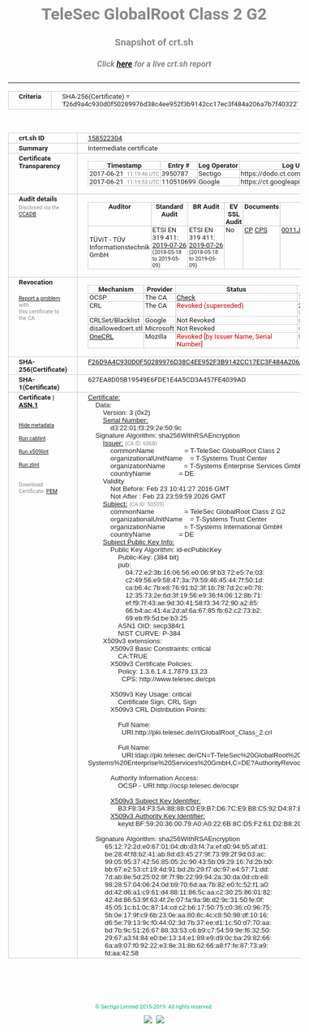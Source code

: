 # TeleSec GlobalRoot Class 2 G2
### Snapshot of crt.sh
##### Click [here](https://crt.sh/?q=F26D9A4C930D0F50289976D38C4EE952F3B9142CC17EC3F484A206A7B7F40322) for a live crt.sh report

---
<!DOCTYPE HTML PUBLIC "-//W3C//DTD HTML 4.0 Transitional//EN">
<HTML>
<HEAD>
  <META http-equiv="Content-Type" content="text/html; charset=UTF-8">
  <TITLE>crt.sh | f26d9a4c930d0f50289976d38c4ee952f3b9142cc17ec3f484a206a7b7f40322</TITLE>
  <META name="description" content="Free CT Log Certificate Search Tool from Sectigo (formerly Comodo CA)">
  <META name="keywords" content="crt.sh, CT, Certificate Transparency, Certificate Search, SSL Certificate, Sectigo, Comodo CA">
  <LINK href="//fonts.googleapis.com/css?family=Roboto+Mono|Roboto:400,400i,700,700i" rel="stylesheet">
  <STYLE type="text/css">
    a {
      white-space: nowrap;
    }
    body {
      color: #888888;
      font: 12pt Roboto, sans-serif;
      padding-top: 10px;
      text-align: center
    }
    form {
      margin: 0px
    }
    span {
      border-radius: 10px
    }
    span.heading {
      color: #888888;
      font: 12pt Roboto, sans-serif
    }
    span.title {
      background-color: #00B373;
      color: #FFFFFF;
      font: bold 18pt Roboto, sans-serif;
      padding: 0px 5px
    }
    span.text {
      color: #888888;
      font: 10pt Roboto, sans-serif
    }
    span.whiteongrey {
      background-color: #D9D9D6;
      color: #FFFFFF;
      font: bold 18pt Roboto, sans-serif;
      padding: 0px 5px
    }
    table {
      border-collapse: collapse;
      color: #222222;
      font: 10pt Roboto, sans-serif;
      margin-left: auto;
      margin-right: auto
    }
    table.options {
      border: none;
      margin-left: 10px
    }
    td, th {
      border: 1px solid #CCCCCC;
      padding: 0px 2px;
      text-align: left;
      vertical-align: top
    }
    td.outer, th.outer {
      border: 1px solid #CCCCCC;
      padding: 2px 20px;
      text-align: left
    }
    th.heading {
      color: #888888;
      font: bold italic 12pt Roboto, sans-serif;
      padding: 20px 0px 0px;
      text-align: center
    }
    th.options, td.options {
      border: none;
      vertical-align: middle
    }
    td.text {
      font: 10pt "Roboto Mono", sans-serif;
      padding: 2px 20px
    }
    td.heading {
      border: none;
      color: #888888;
      font: 12pt Roboto, sans-serif;
      padding-top: 20px;
      text-align: center
    }
    table.lint td, th {
      text-align: center
    }
    .button {
      background-color: #00B373;
      border-radius: 10px;
      color: #FFFFFF;
      font: bold 13pt Roboto, sans-serif
    }
    .copyright {
      font: 8pt Roboto, sans-serif;
      color: #00B373
    }
    .input {
      border: 1px solid #888888;
      font-weight: bold;
      text-align: center
    }
    .small {
      font: 8pt Roboto, sans-serif;
      color: #888888
    }
    .error {
      background-color: #FFDFDF;
      color: #CC0000;
      font-weight: bold
    }
    .fatal {
      background-color: #0000AA;
      color: #FFFFFF;
      font-weight: bold
    }
    .notice {
      background-color: #FFFFDF;
      color: #606000
    }
    .warning {
      background-color: #FFEFDF;
      color: #DF6000
    }
  </STYLE>
</HEAD>
<BODY>

<TABLE>
  <TR>
    <TH class="outer">Criteria</TH>
    <TD class="outer">SHA-256(Certificate) = 'f26d9a4c930d0f50289976d38c4ee952f3b9142cc17ec3f484a206a7b7f40322'</TD>
  </TR>
</TABLE>
<BR>
<TABLE>
  <TR>
    <TH class="outer">crt.sh ID</TH>
    <TD class="outer"><A href="?id=158522304">158522304</A></TD>
  </TR>
  <TR>
    <TH class="outer">Summary</TH>
    <TD class="outer">Intermediate certificate</TD>
  </TR>
  <TR>
    <TH class="outer">Certificate<BR>Transparency</TH>
    <TD class="outer">
<TABLE class="options" style="margin-left:0px">
  <TR>
    <TH>Timestamp</TH>
    <TH>Entry #</TH>
    <TH>Log Operator</TH>
    <TH>Log URL</TH>
  </TR>
  <TR>
    <TD>2017-06-21&nbsp; <FONT class="small">11:19:46 UTC</FONT></TD>
    <TD>3950787</TD>
    <TD>Sectigo</TD>
    <TD>https://dodo.ct.comodo.com</TD>
  </TR>
  <TR>
    <TD>2017-06-21&nbsp; <FONT class="small">11:19:53 UTC</FONT></TD>
    <TD>110510699</TD>
    <TD>Google</TD>
    <TD>https://ct.googleapis.com/rocketeer</TD>
  </TR>
</TABLE>
    </TD>
  </TR>
  <TR>
    <TH class="outer">Audit details<BR>
      <DIV class="small" style="padding-top:3px">Disclosed via the
        <A href="//ccadb-public.secure.force.com/mozilla/PublicAllIntermediateCerts" target="_blank">CCADB</A></DIV>
    </TH>
    <TD class="outer">
<TABLE class="options" style="margin-left:0px">
  <TR>
    <TH>Auditor</TH>
    <TH>Standard Audit</TH>
    <TH>BR Audit</TH>
    <TH>EV SSL Audit</TH>
    <TH>Documents</TH>
    <TH>CCADB</TH>
    <TH>Root Owner / Certificate</TH>
  </TR>
  <TR>
    <TD style="vertical-align:middle">TÜViT - TÜV Informationstechnik GmbH</TD>
    <TD>ETSI EN 319 411:
      <A href="https://www.tuvit.de/fileadmin/Content/TUV_IT/zertifikate/en/AA2019072602_T-TeleSec-GlobalRoot-Class-2_V1.0_s.pdf" target="_blank">2019-07-26</A>
      <BR><FONT style="font-size:8pt">(2018-05-18 to 2019-05-09)</FONT></TD>
    <TD>ETSI EN 319 411:
      <A href="https://www.tuvit.de/fileadmin/Content/TUV_IT/zertifikate/en/AA2019072602_T-TeleSec-GlobalRoot-Class-2_V1.0_s.pdf" target="_blank">2019-07-26</A>
      <BR><FONT style="font-size:8pt">(2018-05-18 to 2019-05-09)</FONT></TD>
    <TD>No    <TD>
      <A href="http://pki.telesec.de/cps/cps.html" target="blank">CP</A>
      <A href="http://pki.telesec.de/cps/cps.html" target="blank">CPS</A>
    </TD>
    <TD><A href="//ccadb.force.com/0011J000018KoLZQA0" target="_blank">0011J000018KoLZQA0</A></TD>
    <TD><A href="/?id=8733622">T-Systems International GmbH (Deutsche Telekom)</A></TD>
  </TR>
</TABLE>
    </TD>
  </TR>
  <TR>
    <TH class="outer">Revocation<BR><BR>
      <DIV class="small" style="padding-top:3px"><A href="?id=158522304&opt=problemreporting">Report a problem</A> with<BR>this certificate to the CA</DIV></TH>
    <TD class="outer">
      <TABLE class="options" style="margin-left:0px">
        <TR>
          <TH>Mechanism</TH>
          <TH>Provider</TH>
          <TH>Status</TH>
          <TH>Revocation Date</TH>
          <TH>Last Observed in CRL</TH>
          <TH>Last Checked <SPAN style="color:#CC0000;vertical-align:middle;font-size:70%;font-weight:normal">(Error)</SPAN></TH>
        </TR>
        <TR>
          <TD>OCSP</TD>
          <TD>The CA</TD>
          <TD><A href="?id=158522304&opt=ocsp">Check</A></TD>
          <TD><SPAN style="color:#888888">?</SPAN></TD>
          <TD><SPAN style="color:#888888">n/a</SPAN></TD>
          <TD><SPAN style="color:#888888">?</SPAN></TD>
        </TR>
        <TR>
          <TD>CRL</TD>
          <TD>The CA</TD>
          <TD><SPAN style="color:#CC0000">Revoked (superseded)</SPAN></TD><TD>2019-02-12&nbsp; <FONT class="small">12:51:13 UTC</FONT></TD><TD>2019-10-30&nbsp; <FONT class="small">17:38:52 UTC</FONT></TD><TD>2019-12-04&nbsp; <FONT class="small">20:05:09 UTC</FONT></TD>
        </TR>
        <TR>
          <TD>CRLSet/Blacklist</TD>
          <TD>Google</TD>
          <TD>Not Revoked</TD>
          <TD><SPAN style="color:#888888">n/a</SPAN></TD>
          <TD><SPAN style="color:#888888">n/a</SPAN></TD>
          <TD><SPAN style="color:#888888">n/a</SPAN></TD>
        </TR>
        <TR>
          <TD>disallowedcert.stl</TD>
          <TD>Microsoft</TD>
          <TD>Not Revoked</TD>
          <TD><SPAN style="color:#888888">n/a</SPAN></TD>
          <TD><SPAN style="color:#888888">n/a</SPAN></TD>
          <TD><SPAN style="color:#888888">n/a</SPAN></TD>
        </TR>
        <TR>
          <TD><A href="/mozilla-onecrl" target="_blank">OneCRL</A></TD>
          <TD>Mozilla</TD>
          <TD><SPAN style="color:#CC0000">Revoked [by Issuer Name, Serial Number]</SPAN></TD><TD><SPAN style="color:#888888">Unknown</SPAN></TD>
          <TD><SPAN style="color:#888888">n/a</SPAN></TD>
          <TD><SPAN style="color:#888888">n/a</SPAN></TD>
        </TR>
      </TABLE>
    </TD>
  </TR>
  <TR>
    <TH class="outer">SHA-256(Certificate)</TH>
    <TD class="outer"><A href="//censys.io/certificates/f26d9a4c930d0f50289976d38c4ee952f3b9142cc17ec3f484a206a7b7f40322">F26D9A4C930D0F50289976D38C4EE952F3B9142CC17EC3F484A206A7B7F40322</A></TD>
  </TR>
  <TR>
    <TH class="outer">SHA-1(Certificate)</TH>
    <TD class="outer">627EA8D05B19549E6FDE1E4A5CD3A457FE4039AD</TD>
  </TR>
  <TR>
    <TH class="outer">Certificate | <A href="?asn1=158522304">ASN.1</A>
      <SPAN class="small"><BR>
      <BR><BR><A href="?id=158522304&opt=nometadata">Hide metadata</A>
      <BR><BR><A href="?id=158522304&opt=cablint">Run cablint</A>
      <BR><BR><A href="?id=158522304&opt=x509lint">Run x509lint</A>
      <BR><BR><A href="?id=158522304&opt=zlint">Run zlint</A>
      <BR><BR><BR>Download Certificate: <A href="?d=158522304">PEM</A>
      </SPAN>
    </TH>
    <TD class="text"><A href="?d=158522304">Certificate:</A><BR>&nbsp;&nbsp;&nbsp;&nbsp;Data:<BR>&nbsp;&nbsp;&nbsp;&nbsp;&nbsp;&nbsp;&nbsp;&nbsp;Version:&nbsp;3&nbsp;(0x2)<BR>&nbsp;&nbsp;&nbsp;&nbsp;&nbsp;&nbsp;&nbsp;&nbsp;<A href="?serial=00d32201f3292e509c">Serial&nbsp;Number:</A><BR>&nbsp;&nbsp;&nbsp;&nbsp;&nbsp;&nbsp;&nbsp;&nbsp;&nbsp;&nbsp;&nbsp;&nbsp;d3:22:01:f3:29:2e:50:9c<BR>&nbsp;&nbsp;&nbsp;&nbsp;Signature&nbsp;Algorithm:&nbsp;sha256WithRSAEncryption<BR>&nbsp;&nbsp;&nbsp;&nbsp;&nbsp;&nbsp;&nbsp;&nbsp;<A href="?caid=6068">Issuer:</A> <SPAN class="small">(CA ID: 6068)</SPAN><BR>&nbsp;&nbsp;&nbsp;&nbsp;&nbsp;&nbsp;&nbsp;&nbsp;&nbsp;&nbsp;&nbsp;&nbsp;commonName&nbsp;&nbsp;&nbsp;&nbsp;&nbsp;&nbsp;&nbsp;&nbsp;&nbsp;&nbsp;&nbsp;&nbsp;&nbsp;&nbsp;&nbsp;&nbsp;=&nbsp;T-TeleSec&nbsp;GlobalRoot&nbsp;Class&nbsp;2<BR>&nbsp;&nbsp;&nbsp;&nbsp;&nbsp;&nbsp;&nbsp;&nbsp;&nbsp;&nbsp;&nbsp;&nbsp;organizationalUnitName&nbsp;&nbsp;&nbsp;&nbsp;=&nbsp;T-Systems&nbsp;Trust&nbsp;Center<BR>&nbsp;&nbsp;&nbsp;&nbsp;&nbsp;&nbsp;&nbsp;&nbsp;&nbsp;&nbsp;&nbsp;&nbsp;organizationName&nbsp;&nbsp;&nbsp;&nbsp;&nbsp;&nbsp;&nbsp;&nbsp;&nbsp;&nbsp;=&nbsp;T-Systems&nbsp;Enterprise&nbsp;Services&nbsp;GmbH<BR>&nbsp;&nbsp;&nbsp;&nbsp;&nbsp;&nbsp;&nbsp;&nbsp;&nbsp;&nbsp;&nbsp;&nbsp;countryName&nbsp;&nbsp;&nbsp;&nbsp;&nbsp;&nbsp;&nbsp;&nbsp;&nbsp;&nbsp;&nbsp;&nbsp;&nbsp;&nbsp;&nbsp;=&nbsp;DE<BR>&nbsp;&nbsp;&nbsp;&nbsp;&nbsp;&nbsp;&nbsp;&nbsp;Validity<BR>&nbsp;&nbsp;&nbsp;&nbsp;&nbsp;&nbsp;&nbsp;&nbsp;&nbsp;&nbsp;&nbsp;&nbsp;Not&nbsp;Before:&nbsp;Feb&nbsp;23&nbsp;10:41:27&nbsp;2016&nbsp;GMT<BR>&nbsp;&nbsp;&nbsp;&nbsp;&nbsp;&nbsp;&nbsp;&nbsp;&nbsp;&nbsp;&nbsp;&nbsp;Not&nbsp;After&nbsp;:&nbsp;Feb&nbsp;23&nbsp;23:59:59&nbsp;2026&nbsp;GMT<BR>&nbsp;&nbsp;&nbsp;&nbsp;&nbsp;&nbsp;&nbsp;&nbsp;<A href="?caid=50559">Subject:</A> <SPAN class="small">(CA ID: 50559)</SPAN><BR>&nbsp;&nbsp;&nbsp;&nbsp;&nbsp;&nbsp;&nbsp;&nbsp;&nbsp;&nbsp;&nbsp;&nbsp;commonName&nbsp;&nbsp;&nbsp;&nbsp;&nbsp;&nbsp;&nbsp;&nbsp;&nbsp;&nbsp;&nbsp;&nbsp;&nbsp;&nbsp;&nbsp;&nbsp;=&nbsp;TeleSec&nbsp;GlobalRoot&nbsp;Class&nbsp;2&nbsp;G2<BR>&nbsp;&nbsp;&nbsp;&nbsp;&nbsp;&nbsp;&nbsp;&nbsp;&nbsp;&nbsp;&nbsp;&nbsp;organizationalUnitName&nbsp;&nbsp;&nbsp;&nbsp;=&nbsp;T-Systems&nbsp;Trust&nbsp;Center<BR>&nbsp;&nbsp;&nbsp;&nbsp;&nbsp;&nbsp;&nbsp;&nbsp;&nbsp;&nbsp;&nbsp;&nbsp;organizationName&nbsp;&nbsp;&nbsp;&nbsp;&nbsp;&nbsp;&nbsp;&nbsp;&nbsp;&nbsp;=&nbsp;T-Systems&nbsp;International&nbsp;GmbH<BR>&nbsp;&nbsp;&nbsp;&nbsp;&nbsp;&nbsp;&nbsp;&nbsp;&nbsp;&nbsp;&nbsp;&nbsp;countryName&nbsp;&nbsp;&nbsp;&nbsp;&nbsp;&nbsp;&nbsp;&nbsp;&nbsp;&nbsp;&nbsp;&nbsp;&nbsp;&nbsp;&nbsp;=&nbsp;DE<BR>&nbsp;&nbsp;&nbsp;&nbsp;&nbsp;&nbsp;&nbsp;&nbsp;<A href="?spkisha256=1b5312330c9619d5a3750680aa4cce98a28a4802d9e598df9d95d41f93233191">Subject&nbsp;Public&nbsp;Key&nbsp;Info:</A><BR>&nbsp;&nbsp;&nbsp;&nbsp;&nbsp;&nbsp;&nbsp;&nbsp;&nbsp;&nbsp;&nbsp;&nbsp;Public&nbsp;Key&nbsp;Algorithm:&nbsp;id-ecPublicKey<BR>&nbsp;&nbsp;&nbsp;&nbsp;&nbsp;&nbsp;&nbsp;&nbsp;&nbsp;&nbsp;&nbsp;&nbsp;&nbsp;&nbsp;&nbsp;&nbsp;Public-Key:&nbsp;(384&nbsp;bit)<BR>&nbsp;&nbsp;&nbsp;&nbsp;&nbsp;&nbsp;&nbsp;&nbsp;&nbsp;&nbsp;&nbsp;&nbsp;&nbsp;&nbsp;&nbsp;&nbsp;pub:&nbsp;<BR>&nbsp;&nbsp;&nbsp;&nbsp;&nbsp;&nbsp;&nbsp;&nbsp;&nbsp;&nbsp;&nbsp;&nbsp;&nbsp;&nbsp;&nbsp;&nbsp;&nbsp;&nbsp;&nbsp;&nbsp;04:72:e2:3b:16:06:56:e0:06:9f:b3:72:e5:7e:03:<BR>&nbsp;&nbsp;&nbsp;&nbsp;&nbsp;&nbsp;&nbsp;&nbsp;&nbsp;&nbsp;&nbsp;&nbsp;&nbsp;&nbsp;&nbsp;&nbsp;&nbsp;&nbsp;&nbsp;&nbsp;c2:49:56:e9:58:47:3a:79:59:46:45:44:7f:50:1d:<BR>&nbsp;&nbsp;&nbsp;&nbsp;&nbsp;&nbsp;&nbsp;&nbsp;&nbsp;&nbsp;&nbsp;&nbsp;&nbsp;&nbsp;&nbsp;&nbsp;&nbsp;&nbsp;&nbsp;&nbsp;ca:b6:4c:7b:e8:76:91:b2:3f:1b:78:7d:2c:e0:78:<BR>&nbsp;&nbsp;&nbsp;&nbsp;&nbsp;&nbsp;&nbsp;&nbsp;&nbsp;&nbsp;&nbsp;&nbsp;&nbsp;&nbsp;&nbsp;&nbsp;&nbsp;&nbsp;&nbsp;&nbsp;12:35:73:2e:6d:3f:19:56:e9:36:f4:06:12:8b:71:<BR>&nbsp;&nbsp;&nbsp;&nbsp;&nbsp;&nbsp;&nbsp;&nbsp;&nbsp;&nbsp;&nbsp;&nbsp;&nbsp;&nbsp;&nbsp;&nbsp;&nbsp;&nbsp;&nbsp;&nbsp;ef:f9:7f:43:ae:9d:30:41:58:f3:34:72:90:a2:85:<BR>&nbsp;&nbsp;&nbsp;&nbsp;&nbsp;&nbsp;&nbsp;&nbsp;&nbsp;&nbsp;&nbsp;&nbsp;&nbsp;&nbsp;&nbsp;&nbsp;&nbsp;&nbsp;&nbsp;&nbsp;66:b4:ac:41:4a:2d:af:6a:67:85:fb:62:c2:73:b2:<BR>&nbsp;&nbsp;&nbsp;&nbsp;&nbsp;&nbsp;&nbsp;&nbsp;&nbsp;&nbsp;&nbsp;&nbsp;&nbsp;&nbsp;&nbsp;&nbsp;&nbsp;&nbsp;&nbsp;&nbsp;69:eb:f9:5d:be:b3:25<BR>&nbsp;&nbsp;&nbsp;&nbsp;&nbsp;&nbsp;&nbsp;&nbsp;&nbsp;&nbsp;&nbsp;&nbsp;&nbsp;&nbsp;&nbsp;&nbsp;ASN1&nbsp;OID:&nbsp;secp384r1<BR>&nbsp;&nbsp;&nbsp;&nbsp;&nbsp;&nbsp;&nbsp;&nbsp;&nbsp;&nbsp;&nbsp;&nbsp;&nbsp;&nbsp;&nbsp;&nbsp;NIST&nbsp;CURVE:&nbsp;P-384<BR>&nbsp;&nbsp;&nbsp;&nbsp;&nbsp;&nbsp;&nbsp;&nbsp;X509v3&nbsp;extensions:<BR>&nbsp;&nbsp;&nbsp;&nbsp;&nbsp;&nbsp;&nbsp;&nbsp;&nbsp;&nbsp;&nbsp;&nbsp;X509v3&nbsp;Basic&nbsp;Constraints:&nbsp;critical<BR>&nbsp;&nbsp;&nbsp;&nbsp;&nbsp;&nbsp;&nbsp;&nbsp;&nbsp;&nbsp;&nbsp;&nbsp;&nbsp;&nbsp;&nbsp;&nbsp;CA:TRUE<BR>&nbsp;&nbsp;&nbsp;&nbsp;&nbsp;&nbsp;&nbsp;&nbsp;&nbsp;&nbsp;&nbsp;&nbsp;X509v3&nbsp;Certificate&nbsp;Policies:&nbsp;<BR>&nbsp;&nbsp;&nbsp;&nbsp;&nbsp;&nbsp;&nbsp;&nbsp;&nbsp;&nbsp;&nbsp;&nbsp;&nbsp;&nbsp;&nbsp;&nbsp;Policy:&nbsp;1.3.6.1.4.1.7879.13.23<BR>&nbsp;&nbsp;&nbsp;&nbsp;&nbsp;&nbsp;&nbsp;&nbsp;&nbsp;&nbsp;&nbsp;&nbsp;&nbsp;&nbsp;&nbsp;&nbsp;&nbsp;&nbsp;CPS:&nbsp;http://www.telesec.de/cps<BR><BR>&nbsp;&nbsp;&nbsp;&nbsp;&nbsp;&nbsp;&nbsp;&nbsp;&nbsp;&nbsp;&nbsp;&nbsp;X509v3&nbsp;Key&nbsp;Usage:&nbsp;critical<BR>&nbsp;&nbsp;&nbsp;&nbsp;&nbsp;&nbsp;&nbsp;&nbsp;&nbsp;&nbsp;&nbsp;&nbsp;&nbsp;&nbsp;&nbsp;&nbsp;Certificate&nbsp;Sign,&nbsp;CRL&nbsp;Sign<BR>&nbsp;&nbsp;&nbsp;&nbsp;&nbsp;&nbsp;&nbsp;&nbsp;&nbsp;&nbsp;&nbsp;&nbsp;X509v3&nbsp;CRL&nbsp;Distribution&nbsp;Points:&nbsp;<BR><BR>&nbsp;&nbsp;&nbsp;&nbsp;&nbsp;&nbsp;&nbsp;&nbsp;&nbsp;&nbsp;&nbsp;&nbsp;&nbsp;&nbsp;&nbsp;&nbsp;Full&nbsp;Name:<BR>&nbsp;&nbsp;&nbsp;&nbsp;&nbsp;&nbsp;&nbsp;&nbsp;&nbsp;&nbsp;&nbsp;&nbsp;&nbsp;&nbsp;&nbsp;&nbsp;&nbsp;&nbsp;URI:http://pki.telesec.de/rl/GlobalRoot_Class_2.crl<BR><BR>&nbsp;&nbsp;&nbsp;&nbsp;&nbsp;&nbsp;&nbsp;&nbsp;&nbsp;&nbsp;&nbsp;&nbsp;&nbsp;&nbsp;&nbsp;&nbsp;Full&nbsp;Name:<BR>&nbsp;&nbsp;&nbsp;&nbsp;&nbsp;&nbsp;&nbsp;&nbsp;&nbsp;&nbsp;&nbsp;&nbsp;&nbsp;&nbsp;&nbsp;&nbsp;&nbsp;&nbsp;URI:ldap://pki.telesec.de/CN=T-TeleSec%20GlobalRoot%20Class%202,OU=T-Systems%20Trust%20Center,O=T-Systems%20Enterprise%20Services%20GmbH,C=DE?AuthorityRevocationList<BR><BR>&nbsp;&nbsp;&nbsp;&nbsp;&nbsp;&nbsp;&nbsp;&nbsp;&nbsp;&nbsp;&nbsp;&nbsp;Authority&nbsp;Information&nbsp;Access:&nbsp;<BR>&nbsp;&nbsp;&nbsp;&nbsp;&nbsp;&nbsp;&nbsp;&nbsp;&nbsp;&nbsp;&nbsp;&nbsp;&nbsp;&nbsp;&nbsp;&nbsp;OCSP&nbsp;-&nbsp;URI:http://ocsp.telesec.de/ocspr<BR><BR>&nbsp;&nbsp;&nbsp;&nbsp;&nbsp;&nbsp;&nbsp;&nbsp;&nbsp;&nbsp;&nbsp;&nbsp;<A href="?ski=b3f834f35a8888c0e9b7d67ce9b8c592d487bda3">X509v3&nbsp;Subject&nbsp;Key&nbsp;Identifier:</A><BR>&nbsp;&nbsp;&nbsp;&nbsp;&nbsp;&nbsp;&nbsp;&nbsp;&nbsp;&nbsp;&nbsp;&nbsp;&nbsp;&nbsp;&nbsp;&nbsp;B3:F8:34:F3:5A:88:88:C0:E9:B7:D6:7C:E9:B8:C5:92:D4:87:BD:A3<BR>&nbsp;&nbsp;&nbsp;&nbsp;&nbsp;&nbsp;&nbsp;&nbsp;&nbsp;&nbsp;&nbsp;&nbsp;<A href="?ski=bf5920360079a0a0226b8cd5f261d2b82ccb824a">X509v3&nbsp;Authority&nbsp;Key&nbsp;Identifier:</A><BR>&nbsp;&nbsp;&nbsp;&nbsp;&nbsp;&nbsp;&nbsp;&nbsp;&nbsp;&nbsp;&nbsp;&nbsp;&nbsp;&nbsp;&nbsp;&nbsp;keyid:BF:59:20:36:00:79:A0:A0:22:6B:8C:D5:F2:61:D2:B8:2C:CB:82:4A<BR><BR>&nbsp;&nbsp;&nbsp;&nbsp;Signature&nbsp;Algorithm:&nbsp;sha256WithRSAEncryption<BR>&nbsp;&nbsp;&nbsp;&nbsp;&nbsp;&nbsp;&nbsp;&nbsp;&nbsp;65:12:72:2d:e0:67:01:04:db:d3:f4:7a:ef:d0:94:b5:af:d1:<BR>&nbsp;&nbsp;&nbsp;&nbsp;&nbsp;&nbsp;&nbsp;&nbsp;&nbsp;be:28:4f:f8:b2:41:ab:8d:d3:45:27:9f:73:99:2f:9d:03:ac:<BR>&nbsp;&nbsp;&nbsp;&nbsp;&nbsp;&nbsp;&nbsp;&nbsp;&nbsp;99:05:95:37:42:56:85:05:2c:90:43:5b:09:29:16:7d:2b:b0:<BR>&nbsp;&nbsp;&nbsp;&nbsp;&nbsp;&nbsp;&nbsp;&nbsp;&nbsp;bb:67:e2:53:cf:19:4d:91:bd:2b:29:f7:dc:97:e4:57:71:dd:<BR>&nbsp;&nbsp;&nbsp;&nbsp;&nbsp;&nbsp;&nbsp;&nbsp;&nbsp;7d:ab:8e:5d:25:02:8f:7f:9b:22:99:94:2a:30:da:0d:cb:e8:<BR>&nbsp;&nbsp;&nbsp;&nbsp;&nbsp;&nbsp;&nbsp;&nbsp;&nbsp;98:28:57:04:06:24:0d:b9:70:6d:aa:7b:82:e0:fc:52:f1:a0:<BR>&nbsp;&nbsp;&nbsp;&nbsp;&nbsp;&nbsp;&nbsp;&nbsp;&nbsp;dd:42:d6:a1:c9:61:d4:88:11:86:5c:aa:c2:30:25:86:01:82:<BR>&nbsp;&nbsp;&nbsp;&nbsp;&nbsp;&nbsp;&nbsp;&nbsp;&nbsp;42:4d:86:53:9f:63:4f:2e:07:fa:9a:9b:d2:9c:31:50:fe:0f:<BR>&nbsp;&nbsp;&nbsp;&nbsp;&nbsp;&nbsp;&nbsp;&nbsp;&nbsp;45:05:1c:b1:0c:87:14:cd:c2:b6:17:50:75:c0:36:c0:96:75:<BR>&nbsp;&nbsp;&nbsp;&nbsp;&nbsp;&nbsp;&nbsp;&nbsp;&nbsp;5b:0e:17:9f:c9:6b:23:0e:aa:80:8c:4c:c8:50:98:df:10:16:<BR>&nbsp;&nbsp;&nbsp;&nbsp;&nbsp;&nbsp;&nbsp;&nbsp;&nbsp;d6:5e:79:13:9c:f0:44:02:3d:7b:37:ee:d1:1c:50:d7:70:aa:<BR>&nbsp;&nbsp;&nbsp;&nbsp;&nbsp;&nbsp;&nbsp;&nbsp;&nbsp;bd:7b:9c:51:26:67:88:33:53:c6:b9:c7:54:59:9e:f6:32:50:<BR>&nbsp;&nbsp;&nbsp;&nbsp;&nbsp;&nbsp;&nbsp;&nbsp;&nbsp;29:67:a3:f4:84:e0:be:13:14:e1:89:e9:d9:0c:ba:29:82:66:<BR>&nbsp;&nbsp;&nbsp;&nbsp;&nbsp;&nbsp;&nbsp;&nbsp;&nbsp;6a:a9:07:f0:92:22:e3:8e:31:8b:62:66:a8:f7:fe:87:73:a9:<BR>&nbsp;&nbsp;&nbsp;&nbsp;&nbsp;&nbsp;&nbsp;&nbsp;&nbsp;fd:aa:42:58<BR>    </TD>
  </TR>
</TABLE>

  <BR><BR><BR>

  <P class="copyright">&copy; Sectigo Limited 2015-2019. All rights reserved.</P>
  <DIV>
    <A href="https://sectigo.com/"><IMG src="/sectigo_s.png"></A>
    &nbsp;<A href="https://github.com/crtsh"><IMG src="/GitHub-Mark-32px.png"></A>
  </DIV>
</BODY>
</HTML>
